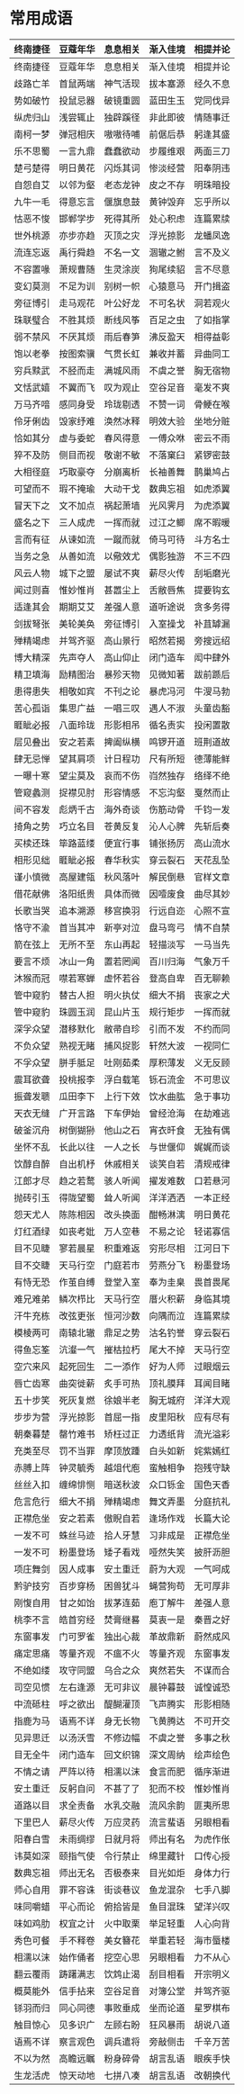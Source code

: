 # 常用成语
| 终南捷径 | 豆蔻年华 | 息息相关 | 渐入佳境 | 相提并论 |
| ---- | ---- | ---- | ---- | ---- |
| 终南捷径  | 豆蔻年华  | 息息相关  | 渐入佳境  | 相提并论 |
| 歧路亡羊  | 首鼠两端  | 神气活现  | 拔本塞源  | 经久不息 |
| 势如破竹  | 投鼠忌器  | 破镜重圆  | 蓝田生玉  | 党同伐异 |
| 纵虎归山  | 浅尝辄止  | 独辟蹊径  | 非此即彼  | 情随事迁 |
| 南柯一梦  | 弹冠相庆  | 嗷嗷待哺  | 前倨后恭  | 躬逢其盛 |
| 乐不思蜀  | 一言九鼎  | 蠢蠢欲动  | 步履维艰  | 两面三刀 |
| 楚弓楚得  | 明日黄花  | 闪烁其词  | 惨淡经营  | 阳奉阴违 |
| 自怨自艾  | 以邻为壑  | 老态龙钟  | 皮之不存  | 明珠暗投 |
| 九牛一毛  | 得意忘言  | 偃旗息鼓  | 黄钟毁弃  | 忘乎所以 |
| 怙恶不悛  | 邯郸学步  | 死得其所  | 处心积虑  | 连篇累牍 |
| 世外桃源  | 亦步亦趋  | 灭顶之灾  | 浮光掠影  | 龙蟠凤逸 |
| 流连忘返  | 禹行舜趋  | 不名一文  | 涸辙之鲋  | 言不及义 |
| 不容置喙  | 萧规曹随  | 生灵涂炭  | 狗尾续貂  | 言不尽意 |
| 变幻莫测  | 不足为训  | 别树一帜  | 心猿意马  | 开门揖盗 |
| 旁征博引  | 走马观花  | 叶公好龙  | 不可名状  | 洞若观火 |
| 珠联璧合  | 不胜其烦  | 断线风筝  | 百足之虫  | 了如指掌 |
| 弱不禁风  | 不厌其烦  | 雨后春笋  | 沸反盈天  | 相得益彰 |
| 饱以老拳  | 按图索骥  | 气贯长虹  | 兼收并蓄  | 异曲同工 |
| 穷兵黩武  | 不胫而走  | 满城风雨  | 不虞之誉  | 胸无宿物 |
| 文恬武嬉  | 不翼而飞  | 叹为观止  | 空谷足音  | 毫发不爽 |
| 万马齐喑  | 感同身受  | 玲珑剔透  | 不赞一词  | 骨鲠在喉 |
| 伶牙俐齿  | 毁家纾难  | 涣然冰释  | 明效大验  | 坐地分赃 |
| 恰如其分  | 虚与委蛇  | 春风得意  | 一傅众咻  | 密云不雨 |
| 猝不及防  | 侧目而视  | 敬谢不敏  | 不落窠臼  | 紧锣密鼓 |
| 大相径庭  | 巧取豪夺  | 分崩离析  | 长袖善舞  | 鹊巢鸠占 |
| 可望而不  | 瑕不掩瑜  | 大动干戈  | 数典忘祖  | 如虎添翼 |
| 冒天下之  | 文不加点  | 祸起萧墙  | 光风霁月  | 为虎添翼 |
| 盛名之下  | 三人成虎  | 一挥而就  | 过江之鲫  | 席不暇暖 |
| 言而有征  | 从谏如流  | 一蹴而就  | 倚马可待  | 斗方名士 |
| 当务之急  | 从善如流  | 以儆效尤  | 偶影独游  | 不三不四 |
| 风云人物  | 城下之盟  | 屡试不爽  | 薪尽火传  | 刮垢磨光 |
| 闻过则喜  | 惟妙惟肖  | 甚嚣尘上  | 舌敝唇焦  | 提要钩玄 |
| 适逢其会  | 期期艾艾  | 差强人意  | 道听途说  | 贪多务得 |
| 剑拔弩张  | 美轮美奂  | 旁征博引  | 入室操戈  | 补苴罅漏 |
| 殚精竭虑  | 并驾齐驱  | 高山景行  | 昭然若揭  | 旁搜远绍 |
| 博大精深  | 先声夺人  | 高山仰止  | 闭门造车  | 闳中肆外 |
| 精卫填海  | 励精图治  | 暴殄天物  | 见微知著  | 跋前踬后 |
| 患得患失  | 相敬如宾  | 不刊之论  | 暴虎冯河  | 牛溲马勃 |
| 苦心孤诣  | 集思广益  | 一唱三叹  | 遇人不淑  | 头童齿豁 |
| 睚眦必报  | 八面玲珑  | 形影相吊  | 循名责实  | 投闲置散 |
| 层见叠出  | 安之若素  | 捭阖纵横  | 鸣锣开道  | 班荆道故 |
| 肆无忌惮  | 望其肩项  | 计日程功  | 尺有所短  | 德薄能鲜 |
| 一曝十寒  | 望尘莫及  | 哀而不伤  | 岿然独存  | 络绎不绝 |
| 管窥蠡测  | 捉襟见肘  | 形容情感  | 不忘沟壑  | 戛然而止 |
| 间不容发  | 彪炳千古  | 海外奇谈  | 伤筋动骨  | 千钧一发 |
| 掎角之势  | 巧立名目  | 苍黄反复  | 沁人心脾  | 先斩后奏 |
| 买椟还珠  | 筚路蓝缕  | 便宜行事  | 铺张扬厉  | 高山流水 |
| 相形见绌  | 睚眦必报  | 春华秋实  | 穿云裂石  | 天花乱坠 |
| 谨小慎微  | 高屋建瓴  | 秋风落叶  | 解民倒悬  | 官样文章 |
| 借花献佛  | 洛阳纸贵  | 具体而微  | 因噎废食  | 曲尽其妙 |
| 长歌当哭  | 追本溯源  | 移宫换羽  | 行远自迩  | 心照不宣 |
| 恪守不渝  | 首当其冲  | 新亭对泣  | 盘马弯弓  | 情不自禁 |
| 箭在弦上  | 无所不至  | 东山再起  | 轻描淡写  | 一马当先 |
| 要言不烦  | 冰山一角  | 置若罔闻  | 百川归海  | 气象万千 |
| 沐猴而冠  | 噤若寒蝉  | 虚怀若谷  | 登高自卑  | 百无聊赖 |
| 管中窥豹  | 替古人担  | 明火执仗  | 细大不捐  | 丧家之犬 |
| 管中窥豹  | 珠圆玉润  | 昆山片玉  | 规行矩步  | 一挥而就 |
| 深孚众望  | 潜移默化  | 敝帚自珍  | 引而不发  | 不约而同 |
| 不负众望  | 熟视无睹  | 捕风捉影  | 轩然大波  | 一视同仁 |
| 不孚众望  | 胼手胝足  | 吐刚茹柔  | 厚积薄发  | 义无反顾 |
| 震耳欲聋  | 投桃报李  | 浮白载笔  | 铄石流金  | 不可思议 |
| 振聋发聩  | 瓜田李下  | 上行下效  | 饮水曲肱  | 急于事功 |
| 天衣无缝  | 广开言路  | 下车伊始  | 曾经沧海  | 在劫难逃 |
| 破釜沉舟  | 树倒猢狲  | 他山之石  | 宵衣旰食  | 无独有偶 |
| 坐怀不乱  | 长此以往  | 一人之长  | 与世偃仰  | 娓娓而谈 |
| 饮醇自醉  | 自出机杼  | 休戚相关  | 谈笑自若  | 清规戒律 |
| 江郎才尽  | 趋之若鹜  | 骇人听闻  | 擢发难数  | 口若悬河 |
| 抛砖引玉  | 得陇望蜀  | 耸人听闻  | 洋洋洒洒  | 一本正经 |
| 怨天尤人  | 陈陈相因  | 改头换面  | 酣畅淋漓  | 明日黄花 |
| 灯红酒绿  | 如丧考妣  | 万人空巷  | 不易之论  | 轻诺寡信 |
| 目不见睫  | 寥若晨星  | 积重难返  | 穷形尽相  | 江河日下 |
| 目不交睫  | 天马行空  | 门庭若市  | 劳燕分飞  | 粉墨登场 |
| 有恃无恐  | 作茧自缚  | 登堂入室  | 奉为圭臬  | 畏首畏尾 |
| 难兄难弟  | 鳞次栉比  | 天马行空  | 厝火积薪  | 身临其境 |
| 汗牛充栋  | 改弦更张  | 恒河沙数  | 向隅而泣  | 连篇累牍 |
| 模棱两可  | 南辕北辙  | 鼎足之势  | 沽名钓誉  | 穿云裂石 |
| 得鱼忘筌  | 沆瀣一气  | 摧枯拉朽  | 尾大不掉  | 天马行空 |
| 空穴来风  | 起死回生  | 二一添作  | 好为人师  | 过眼烟云 |
| 唇亡齿寒  | 曲突徙薪  | 炙手可热  | 顶礼膜拜  | 耳闻目睹 |
| 五十步笑  | 死灰复燃  | 徐娘半老  | 胸无城府  | 洋洋大观 |
| 步步为营  | 浮光掠影  | 首屈一指  | 皮里阳秋  | 应有尽有 |
| 朝秦暮楚  | 罄竹难书  | 矫枉过正  | 力透纸背  | 流光溢彩 |
| 充类至尽  | 罚不当罪  | 摩顶放踵  | 白头如新  | 姹紫嫣红 |
| 赤膊上阵  | 钟灵毓秀  | 越俎代庖  | 蛮触相争  | 抱残守缺 |
| 丝丝入扣  | 缠绵悱恻  | 暗送秋波  | 众口铄金  | 国色天香 |
| 危言危行  | 细大不捐  | 殚精竭虑  | 舞文弄墨  | 分庭抗礼 |
| 正襟危坐  | 安之若素  | 傲睨自若  | 逢场作戏  | 长篇大论 |
| 一发不可  | 蛛丝马迹  | 拾人牙慧  | 习非成是  | 正襟危坐 |
| 一发不可  | 粉墨登场  | 矮子看戏  | 哑然失笑  | 披肝沥胆 |
| 项庄舞剑  | 因人成事  | 安土重迁  | 蔚为大观  | 一气呵成 |
| 黔驴技穷  | 百步穿杨  | 困兽犹斗  | 蝇营狗苟  | 无可厚非 |
| 刚愎自用  | 甘之如饴  | 拔茅连茹  | 庖丁解牛  | 差强人意 |
| 桃李不言  | 皓首穷经  | 焚膏继晷  | 莫衷一是  | 秦晋之好 |
| 东窗事发  | 门可罗雀  | 独出心裁  | 革故鼎新  | 蔚然成风 |
| 痛定思痛  | 等量齐观  | 不瘟不火  | 等量齐观  | 东窗事发 |
| 不绝如缕  | 攻守同盟  | 乌合之众  | 爽然若失  | 不谋而合 |
| 司空见惯  | 左右逢源  | 无可非议  | 晨钟暮鼓  | 诚惶诚恐 |
| 中流砥柱  | 呼之欲出  | 醍醐灌顶  | 飞声腾实  | 形影相随 |
| 指鹿为马  | 语焉不详  | 身无长物  | 飞黄腾达  | 不可开交 |
| 见异思迁  | 以汤沃雪  | 不修边幅  | 不虞之誉  | 多事之秋 |
| 目无全牛  | 闭门造车  | 回文织锦  | 深文周纳  | 绘声绘色 |
| 不情之请  | 严阵以待  | 相濡以沫  | 食言而肥  | 循序渐进 |
| 安土重迁  | 反躬自问  | 不甚了了  | 犯而不校  | 惟妙惟肖 |
| 道路以目  | 求全责备  | 水乳交融  | 流风余韵  | 匪夷所思 |
| 下里巴人  | 薪尽火传  | 万应灵药  | 流言蜚语  | 另眼相看 |
| 阳春白雪  | 未雨绸缪  | 日就月将  | 师出有名  | 为虎作伥 |
| 讳莫如深  | 颐指气使  | 令行禁止  | 绵里藏针  | 口传心授 |
| 数典忘祖  | 师出无名  | 否极泰来  | 目光如炬  | 身体力行 |
| 师心自用  | 罪不容诛  | 街谈巷议  | 鱼龙混杂  | 七手八脚 |
| 味同嚼蜡  | 平心而论  | 俯拾皆是  | 鱼目混珠  | 望洋兴叹 |
| 味如鸡肋  | 权宜之计  | 火中取栗  | 举足轻重  | 人心向背 |
| 秀色可餐  | 手不释卷  | 美女簪花  | 举重若轻  | 海市蜃楼 |
| 相濡以沫  | 始作俑者  | 挖空心思  | 另眼相看  | 力不从心 |
| 翻云覆雨  | 踌躇满志  | 饮鸩止渴  | 刮目相看  | 开宗明义 |
| 概莫能外  | 信手拈来  | 空谷足音  | 对簿公堂  | 并驾齐驱 |
| 铩羽而归  | 同心同德  | 事败垂成  | 坐而论道  | 星罗棋布 |
| 触目惊心  | 见多识广  | 左顾右盼  | 狂风暴雨  | 胡说八道 |
| 语焉不详  | 察言观色  | 调兵遣将  | 旁敲侧击  | 千辛万苦 |
| 不以为然  | 高瞻远瞩  | 粉身碎骨  | 胡言乱语  | 眼疾手快 |
| 生龙活虎  | 惊天动地  | 七拼八凑  | 胡言乱语  | 改朝换代 |

